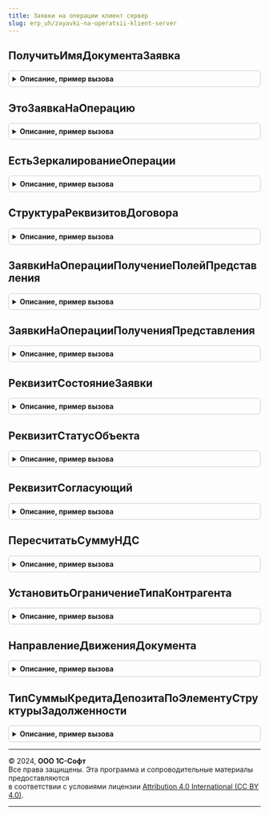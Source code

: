 ```yaml
---
title: Заявки на операции клиент сервер
slug: erp_uh/zayavki-na-operatsii-klient-server
---
```



## ПолучитьИмяДокументаЗаявка
<details style="margin: 1em 0; padding: 0.5em; border: 1px solid #ccc; border-radius: 6px;">

<summary style="font-weight: bold; cursor: pointer;">Описание, пример вызова</summary>

```bsl

Функция ПолучитьИмяДокументаЗаявка(ВидБюджета, ПриходРасход) Экспорт
```

Пример вызова
```bsl
Результат = ЗаявкиНаОперацииКлиентСервер.ПолучитьИмяДокументаЗаявка(ВидБюджета, ПриходРасход) 
```
</details>

## ЭтоЗаявкаНаОперацию
<details style="margin: 1em 0; padding: 0.5em; border: 1px solid #ccc; border-radius: 6px;">

<summary style="font-weight: bold; cursor: pointer;">Описание, пример вызова</summary>

```bsl

Функция ЭтоЗаявкаНаОперацию(Знач ОбъектИлиТип) Экспорт
```

Пример вызова
```bsl
Результат = ЗаявкиНаОперацииКлиентСервер.ЭтоЗаявкаНаОперацию(ОбъектИлиТип) 
```
</details>

## ЕстьЗеркалированиеОперации
<details style="margin: 1em 0; padding: 0.5em; border: 1px solid #ccc; border-radius: 6px;">

<summary style="font-weight: bold; cursor: pointer;">Описание, пример вызова</summary>

```bsl

Функция ЕстьЗеркалированиеОперации(Объект) Экспорт
```

Пример вызова
```bsl
Результат = ЗаявкиНаОперацииКлиентСервер.ЕстьЗеркалированиеОперации(Объект) 
```
</details>

## СтруктураРеквизитовДоговора
<details style="margin: 1em 0; padding: 0.5em; border: 1px solid #ccc; border-radius: 6px;">

<summary style="font-weight: bold; cursor: pointer;">Описание, пример вызова</summary>

```bsl

// Функция возвращает унифицировнную структуру реквизитов договора
Функция СтруктураРеквизитовДоговора() экспорт Экспорт
```

Пример вызова
```bsl
Результат = ЗаявкиНаОперацииКлиентСервер.СтруктураРеквизитовДоговора() экспорт);
```
</details>

## ЗаявкиНаОперацииПолучениеПолейПредставления
<details style="margin: 1em 0; padding: 0.5em; border: 1px solid #ccc; border-radius: 6px;">

<summary style="font-weight: bold; cursor: pointer;">Описание, пример вызова</summary>

```bsl

Процедура ЗаявкиНаОперацииПолучениеПолейПредставления(Источник, Поля, СтандартнаяОбработка) Экспорт
```

Пример вызова
```bsl
ЗаявкиНаОперацииКлиентСервер.ЗаявкиНаОперацииПолучениеПолейПредставления(Источник, Поля, СтандартнаяОбработка) 
```
</details>

## ЗаявкиНаОперацииПолученияПредставления
<details style="margin: 1em 0; padding: 0.5em; border: 1px solid #ccc; border-radius: 6px;">

<summary style="font-weight: bold; cursor: pointer;">Описание, пример вызова</summary>

```bsl

Процедура ЗаявкиНаОперацииПолученияПредставления(Источник, Данные, Представление, СтандартнаяОбработка) Экспорт
```

Пример вызова
```bsl
ЗаявкиНаОперацииКлиентСервер.ЗаявкиНаОперацииПолученияПредставления(Источник, Данные, Представление, СтандартнаяОбработка) 
```
</details>

## РеквизитСостояниеЗаявки
<details style="margin: 1em 0; padding: 0.5em; border: 1px solid #ccc; border-radius: 6px;">

<summary style="font-weight: bold; cursor: pointer;">Описание, пример вызова</summary>

```bsl

// Возвращает значение реквизита СостояниеЗаявки на форме ФормаВход.
// Т.к. данный реквизит генерируется кодом, обращение к нему напрямую из
// кода недоступно.
Функция РеквизитСостояниеЗаявки(Форма) Экспорт
```

Пример вызова
```bsl
Результат = ЗаявкиНаОперацииКлиентСервер.РеквизитСостояниеЗаявки(Форма) 
```
</details>

## РеквизитСтатусОбъекта
<details style="margin: 1em 0; padding: 0.5em; border: 1px solid #ccc; border-radius: 6px;">

<summary style="font-weight: bold; cursor: pointer;">Описание, пример вызова</summary>

```bsl

// Возвращает значение реквизита СтатусОбъекта на форме ФормаВход.
// Т.к. данный реквизит генерируется кодом, обращение к нему напрямую из
// кода недоступно.
Функция РеквизитСтатусОбъекта(Форма) Экспорт
```

Пример вызова
```bsl
Результат = ЗаявкиНаОперацииКлиентСервер.РеквизитСтатусОбъекта(Форма) 
```
</details>

## РеквизитСогласующий
<details style="margin: 1em 0; padding: 0.5em; border: 1px solid #ccc; border-radius: 6px;">

<summary style="font-weight: bold; cursor: pointer;">Описание, пример вызова</summary>

```bsl

// Возвращает значение реквизита Согласующий на форме ФормаВход.
// Т.к. данный реквизит генерируется кодом, обращение к нему напрямую из
// кода недоступно.
Функция РеквизитСогласующий(Форма) Экспорт
```

Пример вызова
```bsl
Результат = ЗаявкиНаОперацииКлиентСервер.РеквизитСогласующий(Форма) 
```
</details>

## ПересчитатьСуммуНДС
<details style="margin: 1em 0; padding: 0.5em; border: 1px solid #ccc; border-radius: 6px;">

<summary style="font-weight: bold; cursor: pointer;">Описание, пример вызова</summary>

```bsl

Процедура ПересчитатьСуммуНДС(СтрокаРасшифровки) Экспорт
```

Пример вызова
```bsl
ЗаявкиНаОперацииКлиентСервер.ПересчитатьСуммуНДС(СтрокаРасшифровки) 
```
</details>

## УстановитьОграничениеТипаКонтрагента
<details style="margin: 1em 0; padding: 0.5em; border: 1px solid #ccc; border-radius: 6px;">

<summary style="font-weight: bold; cursor: pointer;">Описание, пример вызова</summary>

```bsl

Процедура УстановитьОграничениеТипаКонтрагента(Форма) Экспорт
```

Пример вызова
```bsl
ЗаявкиНаОперацииКлиентСервер.УстановитьОграничениеТипаКонтрагента(Форма) 
```
</details>

## НаправлениеДвиженияДокумента
<details style="margin: 1em 0; padding: 0.5em; border: 1px solid #ccc; border-radius: 6px;">

<summary style="font-weight: bold; cursor: pointer;">Описание, пример вызова</summary>

```bsl

Функция НаправлениеДвиженияДокумента(Ссылка) Экспорт
```

Пример вызова
```bsl
Результат = ЗаявкиНаОперацииКлиентСервер.НаправлениеДвиженияДокумента(Ссылка) 
```
</details>

## ТипСуммыКредитаДепозитаПоЭлементуСтруктурыЗадолженности
<details style="margin: 1em 0; padding: 0.5em; border: 1px solid #ccc; border-radius: 6px;">

<summary style="font-weight: bold; cursor: pointer;">Описание, пример вызова</summary>

```bsl

Функция ТипСуммыКредитаДепозитаПоЭлементуСтруктурыЗадолженности(ЭлементСтруктурыЗадолженности) Экспорт
```

Пример вызова
```bsl
Результат = ЗаявкиНаОперацииКлиентСервер.ТипСуммыКредитаДепозитаПоЭлементуСтруктурыЗадолженности(ЭлементСтруктурыЗадолженности) 
```
</details>

---

© 2024, **ООО 1С-Софт**  
Все права защищены. Эта программа и сопроводительные материалы предоставляются  
в соответствии с условиями лицензии [Attribution 4.0 International (CC BY 4.0)](https://creativecommons.org/licenses/by/4.0/legalcode).

---
